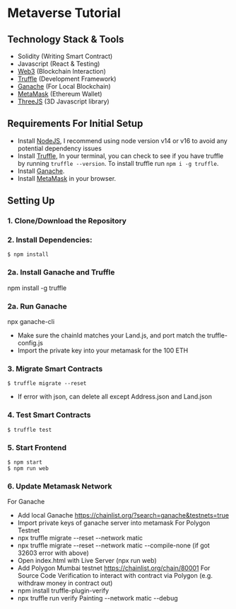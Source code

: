 # Metaverse Tutorial

## Technology Stack & Tools

- Solidity (Writing Smart Contract)
- Javascript (React & Testing)
- [Web3](https://web3js.readthedocs.io/en/v1.5.2/) (Blockchain Interaction)
- [Truffle](https://www.trufflesuite.com/docs/truffle/overview) (Development Framework)
- [Ganache](https://www.trufflesuite.com/ganache) (For Local Blockchain)
- [MetaMask](https://metamask.io/) (Ethereum Wallet)
- [ThreeJS](https://threejs.org/docs/index.html) (3D Javascript library)

## Requirements For Initial Setup
- Install [NodeJS](https://nodejs.org/en/), I recommend using node version v14 or v16 to avoid any potential dependency issues
- Install [Truffle](https://www.trufflesuite.com/docs/truffle/overview), In your terminal, you can check to see if you have truffle by running `truffle --version`. To install truffle run `npm i -g truffle`.
- Install [Ganache](https://www.trufflesuite.com/ganache).
- Install [MetaMask](https://metamask.io/) in your browser.

## Setting Up
### 1. Clone/Download the Repository

### 2. Install Dependencies:
`$ npm install `

### 2a. Install Ganache and Truffle
npm install -g truffle

### 2a. Run Ganache
npx ganache-cli
* Make sure the chainId matches your Land.js, and port match the truffle-config.js
* Import the private key into your metamask for the 100 ETH 

### 3. Migrate Smart Contracts
`$ truffle migrate --reset`
* If error with json, can delete all except Address.json and Land.json

### 4. Test Smart Contracts
`$ truffle test`

### 5. Start Frontend
`$ npm start`  
`$ npm run web`

### 6. Update Metamask Network 
For Ganache
* Add local Ganache https://chainlist.org/?search=ganache&testnets=true
* Import private keys of ganache server into metamask
For Polygon Testnet
* npx truffle migrate --reset --network matic
* npx truffle migrate --reset --network matic --compile-none (if got 32603 error with above)
* Open index.html with Live Server  (npx run web)
* Add Polygon Mumbai testnet https://chainlist.org/chain/80001
For Source Code Verification to interact with contract via Polygon (e.g. withdraw money in contract out)
* npm install truffle-plugin-verify
* npx truffle run verify Painting --network matic --debug
